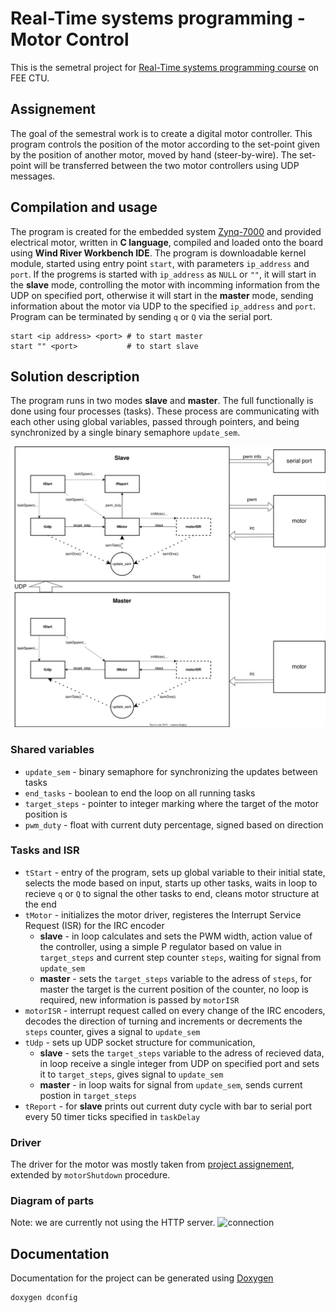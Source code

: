 # Real-Time systems programming - Motor Control
This is the semetral project for [Real-Time systems programming course](https://rtime.felk.cvut.cz/psr/cviceni/semestralka/) on FEE CTU.

## Assignement
The goal of the semestral work is to create a digital motor controller. This program controls the position of the motor according to the set-point given by the position of another motor, moved by hand (steer-by-wire). The set-point will be transferred between the two motor controllers using UDP messages.

## Compilation and usage

The program is created for the embedded system [Zynq-7000](https://www.xilinx.com/support/documentation/user_guides/ug585-Zynq-7000-TRM.pdf) and provided electrical motor, written in **C language**, compiled and loaded onto the board using **Wind River Workbench IDE**. The program is downloadable kernel module, started using entry point `start`, with parameters `ip_address` and `port`. If the progrems is started with `ip_address` as `NULL` or `""`, it will start in the **slave** mode, controlling the motor with incomming information from the UDP on specified port, otherwise it will start in the **master** mode, sending information about the motor via UDP to the specified `ip_address` and `port`. Program can be terminated by sending `q` or `Q` via the serial port.

```
start <ip address> <port> # to start master
start "" <port>           # to start slave
```

## Solution description

The program runs in two modes **slave** and **master**. The full functionally is done using four processes (tasks). These process are communicating with each other using global variables, passed through pointers, and being synchronized by a single binary semaphore `update_sem`.

![slave_mode](psr_motor.svg)

### Shared variables

- `update_sem` - binary semaphore for synchronizing the updates between tasks
- `end_tasks` - boolean to end the loop on all running tasks
- `target_steps` -  pointer to integer marking where the target of the motor position is
- `pwm_duty` - float with current duty percentage, signed based on direction

### Tasks and ISR
- `tStart` - entry of the program, sets up global variable to their initial state, selects the mode based on input, starts up other tasks, waits in loop to recieve `q` or `Q` to signal the other tasks to end, cleans motor structure at the end
- `tMotor` - initializes the motor driver, registeres the Interrupt Service Request (ISR) for the IRC encoder
  - **slave** - in loop calculates and sets the PWM width, action value of the controller, using a simple P regulator based on value in `target_steps` and current step counter `steps`, waiting for signal from `update_sem`
  - **master** - sets the `target_steps` variable to the adress of `steps`, for master the target is the current position of the counter, no loop is required, new information is passed by `motorISR`
- `motorISR` - interrupt request called on every change of the IRC encoders, decodes the direction of turning and increments or decrements the `steps` counter, gives a signal to `update_sem`
- `tUdp` - sets up UDP socket structure for communication, 
  - **slave** - sets the `target_steps` variable to the adress of recieved data, in loop receive a single integer from UDP on specified port and sets it to `target_steps`, gives signal to `update_sem`
  - **master** - in loop waits for signal from `update_sem`, sends current postion in `target_steps`
- `tReport` - for **slave** prints out current duty cycle with bar to serial port every 50 timer ticks specified in `taskDelay`

### Driver
The driver for the motor was mostly taken from [project assignement](https://rtime.felk.cvut.cz/psr/cviceni/semestralka/#toc-entry-12), extended by `motorShutdown` procedure.

### Diagram of parts
Note: we are currently not using the HTTP server.
![connection](https://rtime.felk.cvut.cz/psr/cviceni/semestralka/connection.png)

## Documentation
Documentation for the project can be generated using [Doxygen](https://www.doxygen.nl/)
```
doxygen dconfig
```


